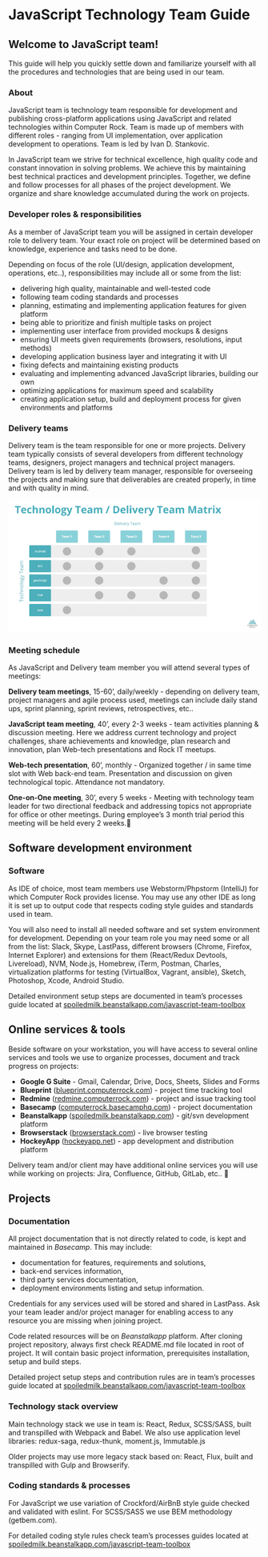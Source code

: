 # JavaScript Technology Team Guide

## Welcome to JavaScript team!

This guide will help you quickly settle down and familiarize yourself with all the procedures and technologies that are 
being used in our team.

### About

JavaScript team is technology team responsible for development and publishing cross-platform applications using 
JavaScript and related technologies within Computer Rock. Team is made up of members with different roles - ranging from 
UI implementation, over application development to operations. Team is led by Ivan D. Stankovic. 

In JavaScript team we strive for technical excellence, high quality code and constant innovation in solving problems. We 
achieve this by maintaining best technical practices and development principles. Together, we define and follow processes 
for all phases of the project development. We organize and share knowledge accumulated during the work on projects.

### Developer roles & responsibilities

As a member of JavaScript team you will be assigned in certain developer role to delivery team. Your exact role on project 
will be determined based on knowledge, experience and tasks need to be done. 

Depending on focus of the role (UI/design, application development, operations, etc..), responsibilities may include all 
or some from the list: 
* delivering high quality, maintainable and well-tested code
* following team coding standards and processes
* planning, estimating and implementing application features  for given platform
* being able to prioritize and finish multiple tasks on project
* implementing user interface from provided mockups & designs
* ensuring UI meets given requirements (browsers, resolutions, input methods) 
* developing application business layer and integrating it with UI
* fixing defects and maintaining existing products 
* evaluating and implementing advanced JavaScript libraries, building our own
* optimizing applications for maximum speed and scalability
* creating application setup, build and deployment process for given environments and platforms

### Delivery teams

Delivery team is the team responsible for one or more projects. Delivery team typically consists of several developers 
from different technology teams, designers, project managers and technical project managers. Delivery team is led by 
delivery team manager, responsible for overseeing the projects and making sure that deliverables are created properly, 
in time and with quality in mind.

![image](images/technology-delivery-matrix.png "Technology Team / Delivery Team Matrix")


### Meeting schedule

As JavaScript and Delivery team member you will attend several types of meetings:

**Delivery team meetings**, 15-60’, daily/weekly - depending on delivery team, project managers and agile process used, 
meetings can include daily stand ups, sprint planning, sprint reviews, retrospectives, etc..

**JavaScript team meeting**, 40’, every 2-3 weeks - team activities planning & discussion meeting. Here we address current 
technology and project challenges, share achievements and knowledge, plan research and innovation, plan Web-tech 
presentations and Rock IT meetups.

**Web-tech presentation**, 60’, monthly - Organized together / in same time slot with Web back-end team. Presentation and 
discussion on given technological topic. Attendance not mandatory.  

**One-on-One meeting**, 30’, every 5 weeks - Meeting with technology team leader for two directional feedback and addressing 
topics not appropriate for office or other meetings. During employee’s 3 month trial period this meeting will be held 
every 2 weeks.


## Software development environment

### Software

As IDE of choice, most team members use Webstorm/Phpstorm (IntelliJ) for which Computer Rock provides license. You may 
use any other IDE as long it is set up to output code that respects coding style guides and standards used in team.

You will also need to install all needed software and set system environment for development. Depending on your team 
role you may need some or all from the list: Slack, Skype, LastPass, different browsers (Chrome, Firefox, Internet 
Explorer) and extensions for them (React/Redux Devtools, Livereload), NVM, Node.js, Homebrew, iTerm, Postman, Charles, 
virtualization platforms for testing (VirtualBox, Vagrant, ansible), Sketch, Photoshop, Xcode, Android Studio.

Detailed environment setup steps are documented in team’s processes guide located at 
[spoiledmilk.beanstalkapp.com/javascript-team-toolbox](https://spoiledmilk.beanstalkapp.com/javascript-team-toolbox)

## Online services & tools

Beside software on your workstation, you will have access to several online services and tools we use to organize processes, 
document and track progress on projects:
* **Google G Suite** - Gmail, Calendar, Drive, Docs, Sheets, Slides and Forms
* **Blueprint** ([blueprint.computerrock.com](https://blueprint.computerrock.com)) - project time tracking tool
* **Redmine** ([redmine.computerrock.com](https://redmine.computerrock.com)) - project and issue tracking tool
* **Basecamp** ([computerrock.basecamphq.com](https://computerrock.basecamphq.com)) - project documentation
* **Beanstalkapp** ([spoiledmilk.beanstalkapp.com](https://spoiledmilk.beanstalkapp.com)) - git/svn development platform
* **Browserstack** ([browserstack.com](https://browserstack.com)) - live browser testing
* **HockeyApp** ([hockeyapp.net](https://hockeyapp.net)) - app development and distribution platform

Delivery team and/or client may have additional online services you will use while working on projects: Jira, Confluence, 
GitHub, GitLab, etc..


## Projects

### Documentation

All project documentation that is not directly related to code, is kept and maintained in *Basecamp*. This may include: 
* documentation for features, requirements and solutions,
* back-end services information,
* third party services documentation,
* deployment environments listing and setup information.

Credentials for any services used will be stored and shared in LastPass. Ask your team leader and/or project manager for 
enabling access to any resource you are missing when joining project.

Code related resources will be on *Beanstalkapp* platform. After cloning project repository, always first check README.md 
file located in root of project. It will contain basic project information, prerequisites installation, setup and build 
steps. 

Detailed project setup steps and contribution rules are in team’s processes guide located at 
[spoiledmilk.beanstalkapp.com/javascript-team-toolbox](https://spoiledmilk.beanstalkapp.com/javascript-team-toolbox)

### Technology stack overview

Main technology stack we use in team is: React, Redux, SCSS/SASS, built and transpilled with Webpack and Babel. We also 
use application level libraries: redux-saga, redux-thunk, moment.js, Immutable.js

Older projects may use more legacy stack based on: React, Flux, built and transpilled with Gulp and Browserify. 

### Coding standards & processes

For JavaScript we use variation of Crockford/AirBnB style guide checked and validated with eslint. For SCSS/SASS we use 
BEM methodology (getbem.com). 

For detailed coding style rules check team’s processes guides located at 
[spoiledmilk.beanstalkapp.com/javascript-team-toolbox](https://spoiledmilk.beanstalkapp.com/javascript-team-toolbox)
